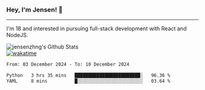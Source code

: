 ### Hey, I'm Jensen! 👋

---

I'm 18 and interested in pursuing full-stack development with React and NodeJS.

![jensenzhng's Github Stats](https://github-readme-stats.vercel.app/api?username=jensenzhng&theme=dark&show_icons=true&count_private=true)
<br />
[![wakatime](https://wakatime.com/badge/user/cbfc263d-3611-4e36-8278-8fad45fe3f62.svg)](https://wakatime.com/@cbfc263d-3611-4e36-8278-8fad45fe3f62)

<!--START_SECTION:waka-->

```txt
From: 03 December 2024 - To: 10 December 2024

Python   3 hrs 35 mins   ████████████████████████░   96.36 %
YAML     8 mins          █░░░░░░░░░░░░░░░░░░░░░░░░   03.64 %
```

<!--END_SECTION:waka-->
